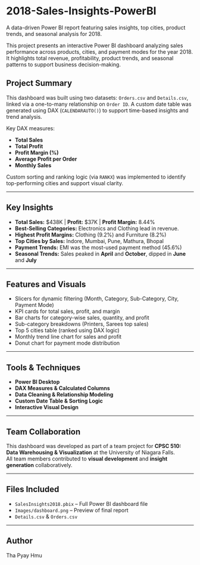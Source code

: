 # 2018-Sales-Insights-PowerBI
A data-driven Power BI report featuring sales insights, top cities, product trends, and seasonal analysis for 2018.


This project presents an interactive Power BI dashboard analyzing sales performance across products, cities, and payment modes for the year 2018. It highlights total revenue, profitability, product trends, and seasonal patterns to support business decision-making.


## Project Summary

This dashboard was built using two datasets: `Orders.csv` and `Details.csv`, linked via a one-to-many relationship on `Order ID`. A custom date table was generated using DAX (`CALENDARAUTO()`) to support time-based insights and trend analysis.

Key DAX measures:
- **Total Sales**  
- **Total Profit**  
- **Profit Margin (%)**  
- **Average Profit per Order**  
- **Monthly Sales**

Custom sorting and ranking logic (via `RANKX`) was implemented to identify top-performing cities and support visual clarity.

---

## Key Insights

- **Total Sales:** \$438K | **Profit:** \$37K | **Profit Margin:** 8.44%
- **Best-Selling Categories:** Electronics and Clothing lead in revenue.
- **Highest Profit Margins:** Clothing (9.2%) and Furniture (8.2%)
- **Top Cities by Sales:** Indore, Mumbai, Pune, Mathura, Bhopal
- **Payment Trends:** EMI was the most-used payment method (45.6%)
- **Seasonal Trends:** Sales peaked in **April** and **October**, dipped in **June** and **July**

---

## Features and Visuals

- Slicers for dynamic filtering (Month, Category, Sub-Category, City, Payment Mode)
- KPI cards for total sales, profit, and margin
- Bar charts for category-wise sales, quantity, and profit
- Sub-category breakdowns (Printers, Sarees top sales)
- Top 5 cities table (ranked using DAX logic)
- Monthly trend line chart for sales and profit
- Donut chart for payment mode distribution

---

## Tools & Techniques

- **Power BI Desktop**
- **DAX Measures & Calculated Columns**
- **Data Cleaning & Relationship Modeling**
- **Custom Date Table & Sorting Logic**
- **Interactive Visual Design**

---

## Team Collaboration

This dashboard was developed as part of a team project for **CPSC 510: Data Warehousing & Visualization** at the University of Niagara Falls.  
All team members contributed to **visual development** and **insight generation** collaboratively.

---

## Files Included

- `SalesInsights2018.pbix` – Full Power BI dashboard file
- `Images/dashboard.png` – Preview of final report
- `Details.csv` & `Orders.csv`

---

## Author

Tha Pyay Hmu   
